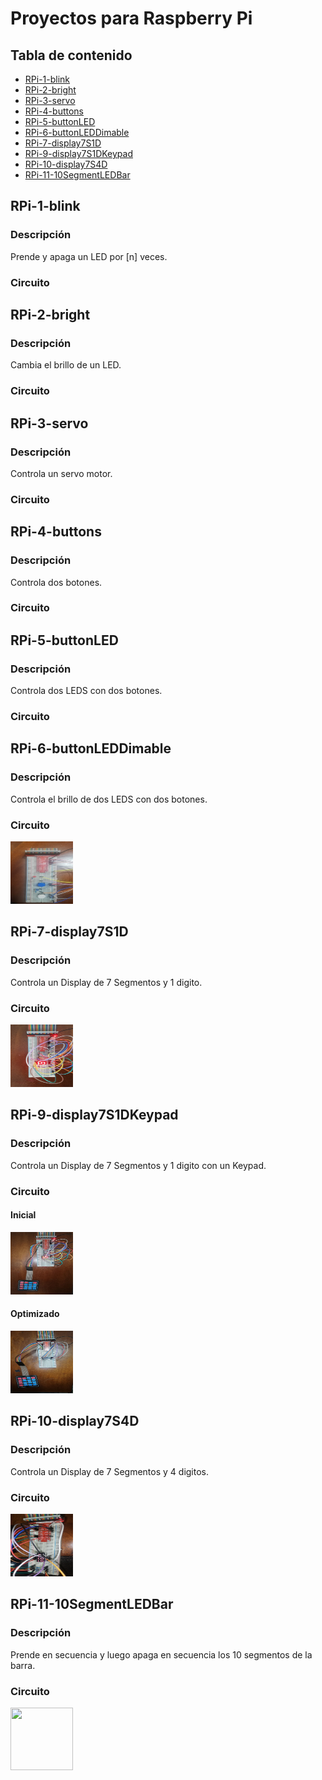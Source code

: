 Proyectos para Raspberry Pi 
===========================

## Tabla de contenido
- [RPi-1-blink](#RPi-1-blink)
- [RPi-2-bright](#RPi-2-bright)
- [RPi-3-servo](#RPi-3-servo)
- [RPi-4-buttons](#RPi-4-buttons)
- [RPi-5-buttonLED](#RPi-5-buttonLED)
- [RPi-6-buttonLEDDimable](#RPi-6-buttonLEDDimable)
- [RPi-7-display7S1D](#RPi-7-display7S1D)
- [RPi-9-display7S1DKeypad](#RPi-9-display7S1DKeypad)
- [RPi-10-display7S4D](#RPi-10-display7S4D)
- [RPi-11-10SegmentLEDBar](#RPi-11-10SegmentLEDBar)

## RPi-1-blink
### Descripción
Prende y apaga un LED por [n] veces. 

### Circuito

## RPi-2-bright
### Descripción
Cambia el brillo de un LED.

### Circuito

## RPi-3-servo
### Descripción
Controla un servo motor.

### Circuito

## RPi-4-buttons
### Descripción
Controla dos botones.

### Circuito

## RPi-5-buttonLED
### Descripción
Controla dos LEDS con dos botones.

### Circuito

## RPi-6-buttonLEDDimable
### Descripción
Controla el brillo de dos LEDS con dos botones.

### Circuito
<img src="https://github.com/jcondea/raspberrypi-projects/raw/main/image/IMG_20200928_134143.jpg" width="100" height="100">

## RPi-7-display7S1D
### Descripción
Controla un Display de 7 Segmentos y 1 digito. 

### Circuito
<img src="https://github.com/jcondea/raspberrypi-projects/blob/main/image/IMG_20200929_120134.jpg" width="100" height="100">

## RPi-9-display7S1DKeypad
### Descripción
Controla un Display de 7 Segmentos y 1 digito con un Keypad.

### Circuito
#### Inicial
<img src="https://github.com/jcondea/raspberrypi-projects/blob/main/image/IMG_20200929_144016.jpg" width="100" height="100">

#### Optimizado
<img src="https://github.com/jcondea/raspberrypi-projects/blob/main/image/IMG_20200929_170226.jpg" width="100" height="100">

## RPi-10-display7S4D
### Descripción
Controla un Display de 7 Segmentos y 4 digitos.

### Circuito
<img src="https://github.com/jcondea/raspberrypi-projects/blob/main/image/IMG_20201003_142351.jpg" width="100" height="100">

## RPi-11-10SegmentLEDBar
### Descripción
Prende en secuencia y luego apaga en secuencia los 10 segmentos de la barra.

### Circuito
<img src="" width="100" height="100">
